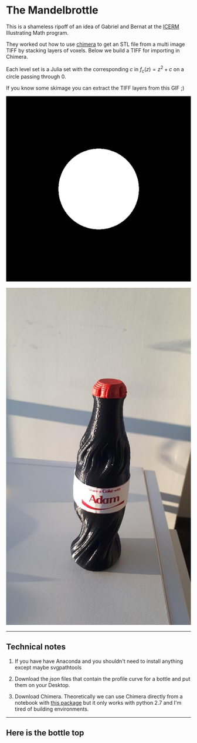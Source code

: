 
# The Mandelbrottle

This is a shameless ripoff of an idea of Gabriel and Bernat 
at the [ICERM](https://icerm.brown.edu/programs/sp-f19/)
Illustrating Math program.

They worked out how to use [chimera](https://www.cgl.ucsf.edu/chimera/)
to get an STL file from a multi image TIFF by stacking layers of voxels.
Below we build a TIFF for importing in Chimera.

Each level set is a Julia set with the corresponding $c$
in $f_c(z) = z^2 + c$ on a circle passing through 0.

If you know some skimage you can extract the TIFF layers from this GIF ;)

![slices](https://github.com/macbuse/Mandelbrottle/blob/master/pp.gif)

![finished](https://github.com/macbuse/Mandelbrottle/blob/master/mandelbrottle.jpg)


---


## Technical notes

1. If you have have Anaconda and you shouldn't need to install anything except maybe svgpathtools

1. Download the *json* files that contain the profile curve for a bottle
and put them on your Desktop.

1. Download Chimera. Theoretically we can use Chimera directly from a notebook
with [this package](https://pypi.org/project/pychimera/0.1.11/)
but it only works with python 2.7 and I'm tired of building environments.



---

## Here is the bottle top 
